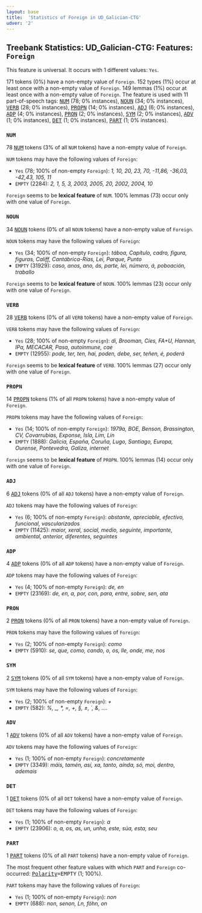 ```yaml
---
layout: base
title:  'Statistics of Foreign in UD_Galician-CTG'
udver: '2'
---
```


## Treebank Statistics: UD_Galician-CTG: Features: `Foreign`

This feature is universal.
It occurs with 1 different values: `Yes`.

171 tokens (0%) have a non-empty value of `Foreign`.
152 types (1%) occur at least once with a non-empty value of `Foreign`.
149 lemmas (1%) occur at least once with a non-empty value of `Foreign`.
The feature is used with 11 part-of-speech tags: <tt><a href="gl_ctg-pos-NUM.html">NUM</a></tt> (78; 0% instances), <tt><a href="gl_ctg-pos-NOUN.html">NOUN</a></tt> (34; 0% instances), <tt><a href="gl_ctg-pos-VERB.html">VERB</a></tt> (28; 0% instances), <tt><a href="gl_ctg-pos-PROPN.html">PROPN</a></tt> (14; 0% instances), <tt><a href="gl_ctg-pos-ADJ.html">ADJ</a></tt> (6; 0% instances), <tt><a href="gl_ctg-pos-ADP.html">ADP</a></tt> (4; 0% instances), <tt><a href="gl_ctg-pos-PRON.html">PRON</a></tt> (2; 0% instances), <tt><a href="gl_ctg-pos-SYM.html">SYM</a></tt> (2; 0% instances), <tt><a href="gl_ctg-pos-ADV.html">ADV</a></tt> (1; 0% instances), <tt><a href="gl_ctg-pos-DET.html">DET</a></tt> (1; 0% instances), <tt><a href="gl_ctg-pos-PART.html">PART</a></tt> (1; 0% instances).

### `NUM`

78 <tt><a href="gl_ctg-pos-NUM.html">NUM</a></tt> tokens (3% of all `NUM` tokens) have a non-empty value of `Foreign`.

`NUM` tokens may have the following values of `Foreign`:

* `Yes` (78; 100% of non-empty `Foreign`): <em>1, 10, 20, 23, 70, -11,86, -36,03, -42,43, 105, 11</em>
* `EMPTY` (2284): <em>2, 1, 5, 3, 2003, 2005, 20, 2002, 2004, 10</em>

`Foreign` seems to be **lexical feature** of `NUM`. 100% lemmas (73) occur only with one value of `Foreign`.

### `NOUN`

34 <tt><a href="gl_ctg-pos-NOUN.html">NOUN</a></tt> tokens (0% of all `NOUN` tokens) have a non-empty value of `Foreign`.

`NOUN` tokens may have the following values of `Foreign`:

* `Yes` (34; 100% of non-empty `Foreign`): <em>táboa, Capítulo, cadro, figura, figuras, Califf, Cantábrica-Rías, Lei, Parque, Punto</em>
* `EMPTY` (31929): <em>caso, anos, ano, ás, parte, lei, número, á, poboación, traballo</em>

`Foreign` seems to be **lexical feature** of `NOUN`. 100% lemmas (23) occur only with one value of `Foreign`.

### `VERB`

28 <tt><a href="gl_ctg-pos-VERB.html">VERB</a></tt> tokens (0% of all `VERB` tokens) have a non-empty value of `Foreign`.

`VERB` tokens may have the following values of `Foreign`:

* `Yes` (28; 100% of non-empty `Foreign`): <em>di, Brooman, Cíes, FA+U, Hannan, IPa, MECACAR, Pasa, autoinmune, cae</em>
* `EMPTY` (12955): <em>pode, ter, ten, hai, poden, debe, ser, teñen, é, poderá</em>

`Foreign` seems to be **lexical feature** of `VERB`. 100% lemmas (27) occur only with one value of `Foreign`.

### `PROPN`

14 <tt><a href="gl_ctg-pos-PROPN.html">PROPN</a></tt> tokens (1% of all `PROPN` tokens) have a non-empty value of `Foreign`.

`PROPN` tokens may have the following values of `Foreign`:

* `Yes` (14; 100% of non-empty `Foreign`): <em>1979a, BOE, Benson, Brassington, CV, Covarrubias, Exponse, Isla, Lim, Lin</em>
* `EMPTY` (1888): <em>Galicia, España, Coruña, Lugo, Santiago, Europa, Ourense, Pontevedra, Galiza, internet</em>

`Foreign` seems to be **lexical feature** of `PROPN`. 100% lemmas (14) occur only with one value of `Foreign`.

### `ADJ`

6 <tt><a href="gl_ctg-pos-ADJ.html">ADJ</a></tt> tokens (0% of all `ADJ` tokens) have a non-empty value of `Foreign`.

`ADJ` tokens may have the following values of `Foreign`:

* `Yes` (6; 100% of non-empty `Foreign`): <em>obstante, apreciable, efectivo, funcional, vascularizados</em>
* `EMPTY` (11425): <em>maior, xeral, social, medio, seguinte, importante, ambiental, anterior, diferentes, seguintes</em>

### `ADP`

4 <tt><a href="gl_ctg-pos-ADP.html">ADP</a></tt> tokens (0% of all `ADP` tokens) have a non-empty value of `Foreign`.

`ADP` tokens may have the following values of `Foreign`:

* `Yes` (4; 100% of non-empty `Foreign`): <em>de, en</em>
* `EMPTY` (23169): <em>de, en, a, por, con, para, entre, sobre, sen, ata</em>

### `PRON`

2 <tt><a href="gl_ctg-pos-PRON.html">PRON</a></tt> tokens (0% of all `PRON` tokens) have a non-empty value of `Foreign`.

`PRON` tokens may have the following values of `Foreign`:

* `Yes` (2; 100% of non-empty `Foreign`): <em>como</em>
* `EMPTY` (5910): <em>se, que, como, cando, o, os, lle, onde, me, nos</em>

### `SYM`

2 <tt><a href="gl_ctg-pos-SYM.html">SYM</a></tt> tokens (0% of all `SYM` tokens) have a non-empty value of `Foreign`.

`SYM` tokens may have the following values of `Foreign`:

* `Yes` (2; 100% of non-empty `Foreign`): <em>+</em>
* `EMPTY` (582): <em>%, _, *, =, +, §, ±, ´, &, ....</em>

### `ADV`

1 <tt><a href="gl_ctg-pos-ADV.html">ADV</a></tt> tokens (0% of all `ADV` tokens) have a non-empty value of `Foreign`.

`ADV` tokens may have the following values of `Foreign`:

* `Yes` (1; 100% of non-empty `Foreign`): <em>concretamente</em>
* `EMPTY` (3349): <em>máis, tamén, así, xa, tanto, aínda, só, moi, dentro, ademais</em>

### `DET`

1 <tt><a href="gl_ctg-pos-DET.html">DET</a></tt> tokens (0% of all `DET` tokens) have a non-empty value of `Foreign`.

`DET` tokens may have the following values of `Foreign`:

* `Yes` (1; 100% of non-empty `Foreign`): <em>a</em>
* `EMPTY` (23906): <em>o, a, os, as, un, unha, este, súa, esta, seu</em>

### `PART`

1 <tt><a href="gl_ctg-pos-PART.html">PART</a></tt> tokens (0% of all `PART` tokens) have a non-empty value of `Foreign`.

The most frequent other feature values with which `PART` and `Foreign` co-occurred: <tt><a href="gl_ctg-feat-Polarity.html">Polarity</a></tt><tt>=EMPTY</tt> (1; 100%).

`PART` tokens may have the following values of `Foreign`:

* `Yes` (1; 100% of non-empty `Foreign`): <em>non</em>
* `EMPTY` (688): <em>non, senon, Ln, föhn, on</em>

